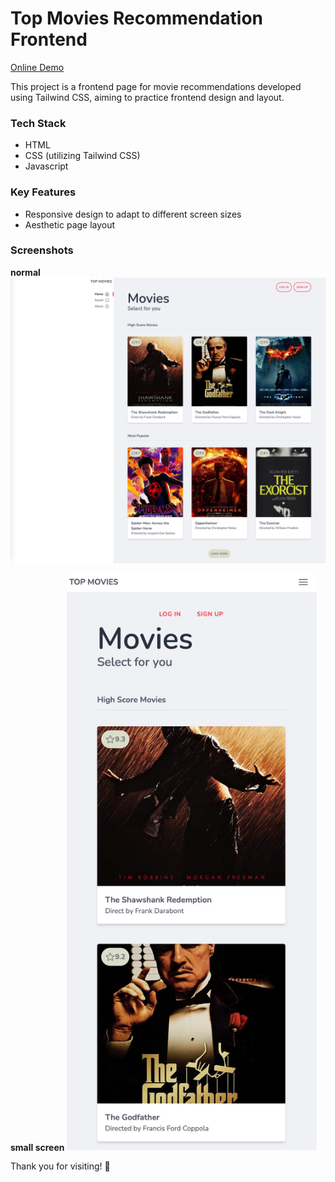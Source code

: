 # Top Movies Recommendation Frontend

[Online Demo](https://top-movies.gaomingyangcn.repl.co)

This project is a frontend page for movie recommendations developed using Tailwind CSS, aiming to practice frontend design and layout.


### Tech Stack
* HTML
* CSS (utilizing Tailwind CSS)
* Javascript

### Key Features
* Responsive design to adapt to different screen sizes
* Aesthetic page layout

### Screenshots
**normal**  
![screenshot](screenshot.jpg)  

**small screen**
<img src="screenshot2.jpg" style="width:400px;">

Thank you for visiting! 🚀


